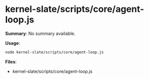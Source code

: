 # kernel-slate/scripts/core/agent-loop.js

**Summary**: No summary available.

**Usage**:

```bash
node kernel-slate/scripts/core/agent-loop.js
```

**Files**:
- kernel-slate/scripts/core/agent-loop.js
